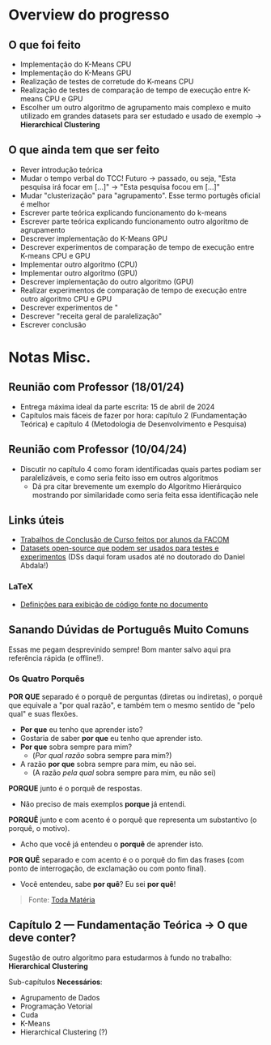 # Overview do progresso

## O que foi feito

- Implementação do K-Means CPU
- Implementação do K-Means GPU
- Realização de testes de corretude do K-means CPU
- Realização de testes de comparação de tempo de execução entre K-means CPU e GPU
- Escolher um outro algoritmo de agrupamento mais complexo e muito utilizado em grandes datasets para ser estudado e usado de exemplo → **Hierarchical Clustering**



## O que ainda tem que ser feito

- Rever introdução teórica
- Mudar o tempo verbal do TCC! Futuro → passado, ou seja, "Esta pesquisa irá focar em […]" → "Esta pesquisa focou em […]"
- Mudar "clusterização" para "agrupamento". Esse termo portugês oficial é melhor
- Escrever parte teórica explicando funcionamento do k-means
- Escrever parte teórica explicando funcionamento outro algoritmo de agrupamento
- Descrever implementação do K-Means GPU
- Descrever experimentos de comparação de tempo de execução entre K-means CPU e GPU
- Implementar outro algoritmo (CPU)
- Implementar outro algoritmo (GPU)
- Descrever implementação do outro algoritmo (GPU)
- Realizar experimentos de comparação de tempo de execução entre outro algoritmo CPU e GPU
- Descrever experimentos de "
- Descrever "receita geral de paralelização"
- Escrever conclusão





# Notas Misc.

## Reunião com Professor (18/01/24)

- Entrega máxima ideal da parte escrita: 15 de abril de 2024
- Capítulos mais fáceis de fazer por hora: capítulo 2 (Fundamentação Teórica) e capítulo 4 (Metodologia de Desenvolvimento e Pesquisa)

## Reunião com Professor (10/04/24)

- Discutir no capítulo 4 como foram identificadas quais partes podiam ser paralelizáveis, e como seria feito isso em outros algoritmos
  - Dá pra citar brevemente um exemplo do Algoritmo Hierárquico mostrando por similaridade como seria feita essa identificação nele



## Links úteis

- [Trabalhos de Conclusão de Curso feitos por alunos da FACOM](https://repositorio.ufu.br/handle/123456789/5142/browse?type=type&order=ASC&rpp=20&value=Trabalho+de+Conclus%C3%A3o+de+Curso)
- [Datasets open-source que podem ser usados para testes e experimentos](https://archive.ics.uci.edu/datasets?NumInstances=1000-inf&NumFeatures=0-10&skip=0&take=10&sort=desc&orderBy=NumHits&search=&Types=Multivariate) (DSs daqui foram usados até no doutorado do Daniel Abdala!)

### LaTeX

- [Definições para exibição de código fonte no documento](https://en.wikibooks.org/wiki/LaTeX/Source_Code_Listings)



## Sanando Dúvidas de Português Muito Comuns

Essas me pegam desprevinido sempre! Bom manter salvo aqui pra referência rápida (e offline!).

### Os Quatro Porquês

**POR QUE** separado é o porquê de perguntas (diretas ou indiretas), o porquê que equivale a "por qual razão", e também tem o mesmo sentido de "pelo qual" e suas flexões.

- **Por que** eu tenho que aprender isto?
- Gostaria de saber **por que** eu tenho que aprender isto.
- **Por que** sobra sempre para mim?
  - (*Por qual razão* sobra sempre para mim?)
- A razão **por que** sobra sempre para mim, eu não sei.
  - (A razão *pela qual* sobra sempre para mim, eu não sei)

**PORQUE** junto é o porquê de respostas.

- Não preciso de mais exemplos **porque** já entendi.

**PORQUÊ** junto e com acento é o porquê que representa um substantivo (o porquê, o motivo).

- Acho que você já entendeu o **porquê** de aprender isto.

**POR QUÊ** separado e com acento é o o porquê do fim das frases (com ponto de interrogação, de exclamação ou com ponto final).

- Você entendeu, sabe **por quê**? Eu sei **por quê**!

> Fonte: [Toda Matéria](https://www.todamateria.com.br/uso-do-por-que-porque-por-que-e-porque/)



## Capítulo 2 — Fundamentação Teórica → O que deve conter?

Sugestão de outro algoritmo para estudarmos à fundo no trabalho: **Hierarchical Clustering**

Sub-capítulos **Necessários**:

- Agrupamento de Dados
- Programação Vetorial
- Cuda
- K-Means
- Hierarchical Clustering (?)
